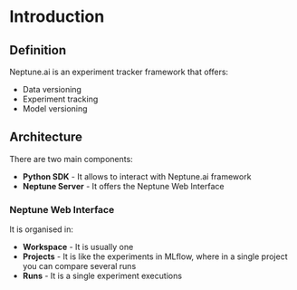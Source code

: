 # Introduction
## Definition
Neptune.ai is an experiment tracker framework that offers:
- Data versioning
- Experiment tracking
- Model versioning

## Architecture
There are two main components:
- **Python SDK** - It allows to interact with Neptune.ai framework
- **Neptune Server** - It offers the Neptune Web Interface

### Neptune Web Interface
It is organised in:
- **Workspace** - It is usually one
- **Projects** - It is like the experiments in MLflow, where in a single project you can compare several runs
- **Runs** - It is a single experiment executions